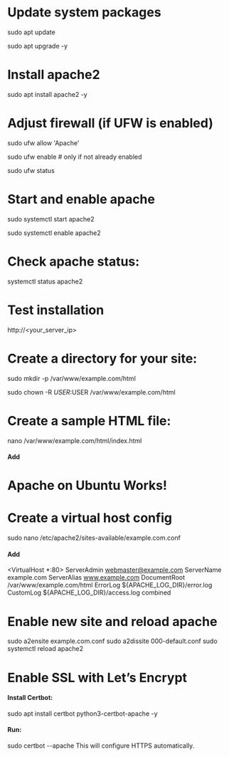 # Update system packages
sudo apt update 

sudo apt upgrade -y

# Install apache2
sudo apt install apache2 -y

# Adjust firewall (if UFW is enabled)
sudo ufw allow 'Apache'

sudo ufw enable      # only if not already enabled

sudo ufw status

# Start and enable apache
sudo systemctl start apache2

sudo systemctl enable apache2

# Check apache status:
systemctl status apache2

# Test installation
http://<your_server_ip>

# Create a directory for your site:
sudo mkdir -p /var/www/example.com/html

sudo chown -R $USER:$USER /var/www/example.com/html

# Create a sample HTML file:
nano /var/www/example.com/html/index.html

#### Add
<html>
  <head><title>Welcome</title></head>
  <body><h1>Apache on Ubuntu Works!</h1></body>
</html>

# Create a virtual host config
sudo nano /etc/apache2/sites-available/example.com.conf

#### Add
<VirtualHost *:80>
    ServerAdmin webmaster@example.com
    ServerName example.com
    ServerAlias www.example.com
    DocumentRoot /var/www/example.com/html
    ErrorLog ${APACHE_LOG_DIR}/error.log
    CustomLog ${APACHE_LOG_DIR}/access.log combined
</VirtualHost>

# Enable new site and reload apache
sudo a2ensite example.com.conf
sudo a2dissite 000-default.conf
sudo systemctl reload apache2

# Enable SSL with Let’s Encrypt

#### Install Certbot:
sudo apt install certbot python3-certbot-apache -y


#### Run:
sudo certbot --apache
This will configure HTTPS automatically.
